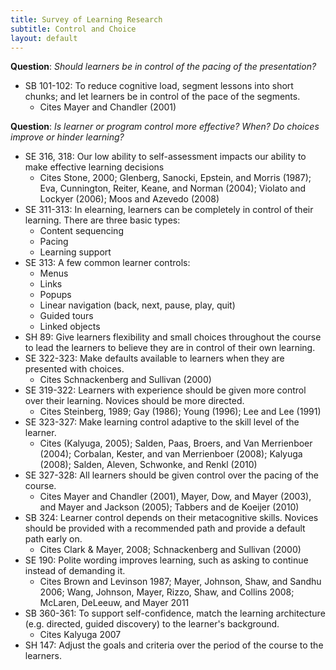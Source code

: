 ```yaml
---
title: Survey of Learning Research
subtitle: Control and Choice
layout: default
---
```


**Question**: _Should learners be in control of the pacing of the presentation?_

- SB 101-102: To reduce cognitive load, segment lessons into short chunks; and let learners be in control of the pace of the segments.
    - Cites Mayer and Chandler (2001)

**Question**: _Is learner or program control more effective? When? Do choices improve or hinder learning?_

- SE 316, 318: Our low ability to self-assessment impacts our ability to make effective learning decisions
    - Cites Stone, 2000; Glenberg, Sanocki, Epstein, and Morris (1987); Eva, Cunnington, Reiter, Keane, and Norman (2004); Violato and Lockyer (2006); Moos and Azevedo (2008)
- SE 311-313: In elearning, learners can be completely in control of their learning. There are three basic types:
    - Content sequencing
    - Pacing
    - Learning support
- SE 313: A few common learner controls:
    - Menus
    - Links
    - Popups
    - Linear navigation (back, next, pause, play, quit)
    - Guided tours
    - Linked objects
- SH 89: Give learners flexibility and small choices throughout the course to lead the learners to believe they are in control of their own learning.
- SE 322-323: Make defaults available to learners when they are presented with choices.
    - Cites Schnackenberg and Sullivan (2000)
- SE 319-322: Learners with experience should be given more control over their learning. Novices should be more directed.
    - Cites Steinberg, 1989; Gay (1986); Young (1996); Lee and Lee (1991)
- SE 323-327: Make learning control adaptive to the skill level of the learner.
    - Cites (Kalyuga, 2005); Salden, Paas, Broers, and Van Merrienboer (2004); Corbalan, Kester, and van Merrienboer (2008); Kalyuga (2008); Salden, Aleven, Schwonke, and Renkl (2010)
- SE 327-328: All learners should be given control over the pacing of the course.
    - Cites Mayer and Chandler (2001), Mayer, Dow, and Mayer (2003), and Mayer and Jackson (2005); Tabbers and de Koeijer (2010)
- SB 324: Learner control depends on their metacognitive skills. Novices should be provided with a recommended path and provide a default path early on.
    - Cites Clark & Mayer, 2008; Schnackenberg and Sullivan (2000)
- SE 190: Polite wording improves learning, such as asking to continue instead of demanding it.
    - Cites Brown and Levinson 1987; Mayer, Johnson, Shaw, and Sandhu 2006;  Wang, Johnson, Mayer, Rizzo, Shaw, and Collins 2008; McLaren, DeLeeuw, and Mayer 2011
- SB 360-361: To support self-confidence, match the learning architecture (e.g. directed, guided discovery) to the learner's background.
    - Cites Kalyuga 2007
- SH 147: Adjust the goals and criteria over the period of the course to the learners.
